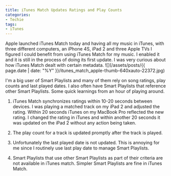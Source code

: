 ```yaml
---
title: iTunes Match Updates Ratings and Play Counts
categories:
- Techie
tags:
- iTunes
---
```


Apple launched iTunes Match today and having all my music in iTunes, with three different computers, an iPhone 4S, iPad 2 and three Apple TVs I figured I could benefit from using iTunes Match for my music. I enabled it and it is still in the process of doing its first update. I was very curious about how iTunes Match dealt with certain metadata.
![](/assets/posts/{{ page.date | date: "%Y" }}/itunes_match_apple-thumb-640xauto-22372.jpg)

I'm a big user of Smart Playlists and many of them rely on song ratings, play counts and last played dates. I also often have Smart Playlists that reference other Smart Playlists. Some quick learnings from an hour of playing around.



  1. iTunes Match synchronizes ratings within 10-20 seconds between devices. I was playing a matched track on my iPad 2 and adjusted the rating. Within 20 seconds iTunes on my MacBook Pro reflected the new rating. I changed the rating in iTunes and within another 20 seconds it was updated on the iPad 2 without any action being taken.


  2. The play count for a track is updated promptly after the track is played.


  3. Unfortunately the last played date is not updated. This is annoying for me since I routinely use last play date to manage Smart Playlists.


  4. Smart Playlists that use other Smart Playlists as part of their criteria are not available in iTunes match. Simpler Smart Playlists are fine in iTunes Match.


